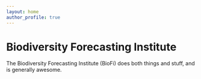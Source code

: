 ```yaml
---
layout: home
author_profile: true
---
```


# Biodiversity Forecasting Institute

The Biodiversity Forecasting Institute (BioFi) does both things and stuff, and is generally awesome.

